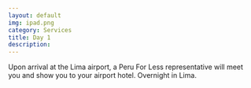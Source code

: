 ```yaml
---
layout: default
img: ipad.png
category: Services
title: Day 1
description: 
---
```

  Upon arrival at the Lima airport, a Peru For Less representative will meet you and show you to your airport hotel.
Overnight in Lima.